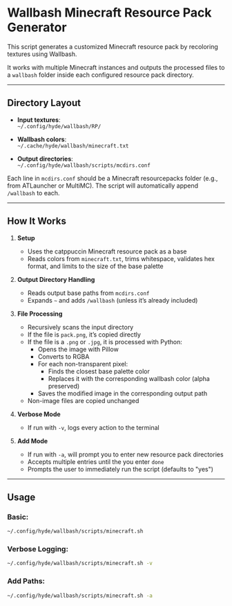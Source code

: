 # Wallbash Minecraft Resource Pack Generator

This script generates a customized Minecraft resource pack by recoloring textures using Wallbash.

It works with multiple Minecraft instances and outputs the processed files to a `wallbash` folder inside each configured resource pack directory.

---

## Directory Layout

- **Input textures**:  
  `~/.config/hyde/wallbash/RP/`

- **Wallbash colors**:  
  `~/.cache/hyde/wallbash/minecraft.txt`

- **Output directories**:  
  `~/.config/hyde/wallbash/scripts/mcdirs.conf`

Each line in `mcdirs.conf` should be a Minecraft resourcepacks folder (e.g., from ATLauncher or MultiMC). The script will automatically append `/wallbash` to each.

---

## How It Works

1. **Setup**
   - Uses the catppuccin Minecraft resource pack as a base
   - Reads colors from `minecraft.txt`, trims whitespace, validates hex format, and limits to the size of the base palette

2. **Output Directory Handling**
   - Reads output base paths from `mcdirs.conf`
   - Expands `~` and adds `/wallbash` (unless it’s already included)

3. **File Processing**
   - Recursively scans the input directory
   - If the file is `pack.png`, it’s copied directly
   - If the file is a `.png` or `.jpg`, it is processed with Python:
     - Opens the image with Pillow
     - Converts to RGBA
     - For each non-transparent pixel:
       - Finds the closest base palette color
       - Replaces it with the corresponding wallbash color (alpha preserved)
     - Saves the modified image in the corresponding output path
   - Non-image files are copied unchanged

4. **Verbose Mode**
   - If run with `-v`, logs every action to the terminal

5. **Add Mode**
   - If run with `-a`, will prompt you to enter new resource pack directories
   - Accepts multiple entries until the you enter `done`
   - Prompts the user to immediately run the script (defaults to "yes")

---

## Usage

### Basic:

```bash
~/.config/hyde/wallbash/scripts/minecraft.sh
```

### Verbose Logging:

```bash
~/.config/hyde/wallbash/scripts/minecraft.sh -v
```

### Add Paths:

```bash
~/.config/hyde/wallbash/scripts/minecraft.sh -a
```
